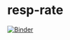 # resp-rate
[![Binder](https://mybinder.org/badge_logo.svg)](https://mybinder.org/v2/gh/kejiak/resp-rate/main)
